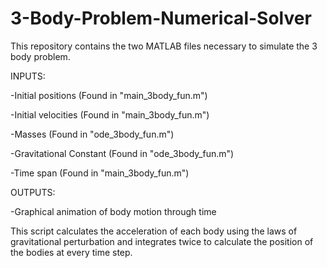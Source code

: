# 3-Body-Problem-Numerical-Solver
This repository contains the two MATLAB files necessary to simulate the 3 body problem.

INPUTS:

-Initial positions        (Found in "main_3body_fun.m")

-Initial velocities       (Found in "main_3body_fun.m")

-Masses                   (Found in "ode_3body_fun.m")

-Gravitational Constant   (Found in "ode_3body_fun.m")

-Time span                (Found in "main_3body_fun.m")

OUTPUTS:

-Graphical animation of body motion through time

This script calculates the acceleration of each body using the laws of gravitational perturbation and integrates twice to calculate the position of the bodies at every time step.
